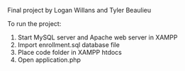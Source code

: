 Final project by Logan Willans and Tyler Beaulieu

To run the project:
1. Start MySQL server and Apache web server in XAMPP
2. Import enrollment.sql database file
3. Place code folder in XAMPP htdocs
4. Open application.php
